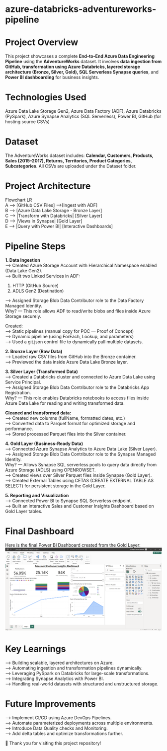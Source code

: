 # azure-databricks-adventureworks-pipeline
# Project Overview
This project showcases a complete **End-to-End Azure Data Engineering Pipeline** using the **AdventureWorks** dataset.
It involves **data ingestion from GitHub, transformation using Azure Databricks, layered storage architecture (Bronze, Silver, Gold), SQL Serverless Synapse queries**, and **Power BI dashboarding** for business insights.

# Technologies Used
Azure Data Lake Storage Gen2, 
Azure Data Factory (ADF), 
Azure Databricks (PySpark), 
Azure Synapse Analytics (SQL Serverless), 
Power BI, 
GitHub (for hosting source CSVs)

# Dataset
The AdventureWorks dataset includes:
**Calendar, Customers, Products, Sales (2015–2017), Returns, Territories, Product Categories, Subcategories**. All CSVs are uploaded under the Dataset folder.

# Project Architecture
Flowchart LR  
A --> [GitHub CSV Files] -->[Ingest with ADF]   
B --> [Azure Data Lake Storage - Bronze Layer]  
C --> |Transform with Databricks| [Silver Layer]  
D --> |Views in Synapse| [Gold Layer]  
E --> |Query with Power BI| [Interactive Dashboards]

# Pipeline Steps
**1. Data Ingestion**  
--> Created Azure Storage Account with Hierarchical Namespace enabled (Data Lake Gen2).  
--> Built two Linked Services in ADF:  
1. HTTP (GitHub Source)
2. ADLS Gen2 (Destination)

--> Assigned Storage Blob Data Contributor role to the Data Factory Managed Identity.  
Why? — This role allows ADF to read/write blobs and files inside Azure Storage securely.  

Created:  
--> Static pipelines (manual copy for POC — Proof of Concept)  
--> Dynamic pipeline (using ForEach, Lookup, and parameters)  
--> Used a git.json control file to dynamically pull multiple datasets.

**2. Bronze Layer (Raw Data)**  
--> Loaded raw CSV files from GitHub into the Bronze container.  
--> Previewed the data inside Azure Data Lake Bronze layer.  

**3. Silver Layer (Transformed Data)**  
--> Created a Databricks cluster and connected to Azure Data Lake using Service Principal.  
--> Assigned Storage Blob Data Contributor role to the Databricks App Registration.  
Why? — This role enables Databricks notebooks to access files inside Azure Data Lake for reading and writing transformed data.  

**Cleaned and transformed data:**  
--> Created new columns (fullName, formatted dates, etc.)  
--> Converted data to Parquet format for optimized storage and performance.  
--> Stored processed Parquet files into the Silver container.  

**4. Gold Layer (Business-Ready Data)**  
--> Connected Azure Synapse Analytics to Azure Data Lake (Silver Layer).  
--> Assigned Storage Blob Data Contributor role to the Synapse Managed Identity.  
Why? — Allows Synapse SQL serverless pools to query data directly from Azure Storage (ADLS) using OPENROWSET.  
--> Created views over Silver Parquet files inside Synapse (Gold Layer).  
--> Created External Tables using CETAS (CREATE EXTERNAL TABLE AS SELECT) for persistent storage in the Gold Layer.  

**5. Reporting and Visualization**  
--> Connected Power BI to Synapse SQL Serverless endpoint.  
--> Built an interactive Sales and Customer Insights Dashboard based on Gold Layer tables.  

# Final Dashboard 
Here is the final Power BI Dashboard created from the Gold Layer:  
![Dashboard_Image](https://github.com/Charan282/Azure_Databricks_AdventureWorks_Data_Engineering_Project/blob/main/Screenshots/Dashboard_Using_Gold_Layer.png)


# Key Learnings  
--> Building scalable, layered architectures on Azure.  
--> Automating ingestion and transformation pipelines dynamically.  
--> Leveraging PySpark on Databricks for large-scale transformations.  
--> Integrating Synapse Analytics with Power BI.  
--> Handling real-world datasets with structured and unstructured storage.

# Future Improvements  
--> Implement CI/CD using Azure DevOps Pipelines.  
--> Automate parameterized deployments across multiple environments.  
--> Introduce Data Quality checks and Monitoring.  
--> Add delta tables and optimize transformations further.  

🎉 Thank you for visiting this project repository!
